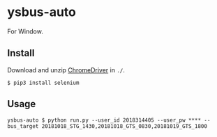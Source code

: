 # ysbus-auto

For Window.  

## Install

Download and unzip [ChromeDriver](http://chromedriver.chromium.org/downloads) in `./`.  

```
$ pip3 install selenium
```

## Usage

```
ysbus-auto $ python run.py --user_id 2018314405 --user_pw **** --bus_target 20181018_STG_1430,20181018_GTS_0830,20181019_GTS_1800
```
